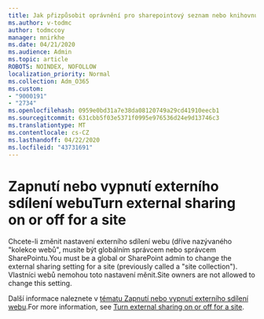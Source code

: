 ```yaml
---
title: Jak přizpůsobit oprávnění pro sharepointový seznam nebo knihovnu
ms.author: v-todmc
author: todmccoy
manager: mnirkhe
ms.date: 04/21/2020
ms.audience: Admin
ms.topic: article
ROBOTS: NOINDEX, NOFOLLOW
localization_priority: Normal
ms.collection: Adm_O365
ms.custom:
- "9000191"
- "2734"
ms.openlocfilehash: 0959e0bd31a7e38da08120749a29cd41910eecb1
ms.sourcegitcommit: 631cbb5f03e5371f0995e976536d24e9d13746c3
ms.translationtype: MT
ms.contentlocale: cs-CZ
ms.lasthandoff: 04/22/2020
ms.locfileid: "43731691"
---
```

# <a name="turn-external-sharing-on-or-off-for-a-site"></a><span data-ttu-id="28d49-102">Zapnutí nebo vypnutí externího sdílení webu</span><span class="sxs-lookup"><span data-stu-id="28d49-102">Turn external sharing on or off for a site</span></span>

<span data-ttu-id="28d49-103">Chcete-li změnit nastavení externího sdílení webu (dříve nazývaného "kolekce webů", musíte být globálním správcem nebo správcem SharePointu.</span><span class="sxs-lookup"><span data-stu-id="28d49-103">You must be a global or SharePoint admin to change the external sharing setting for a site (previously called a "site collection").</span></span> <span data-ttu-id="28d49-104">Vlastníci webů nemohou toto nastavení měnit.</span><span class="sxs-lookup"><span data-stu-id="28d49-104">Site owners are not allowed to change this setting.</span></span> 

<span data-ttu-id="28d49-105">Další informace naleznete v [tématu Zapnutí nebo vypnutí externího sdílení webu](https://docs.microsoft.com/sharepoint/change-external-sharing-site).</span><span class="sxs-lookup"><span data-stu-id="28d49-105">For more information, see [Turn external sharing on or off for a site](https://docs.microsoft.com/sharepoint/change-external-sharing-site).</span></span>
